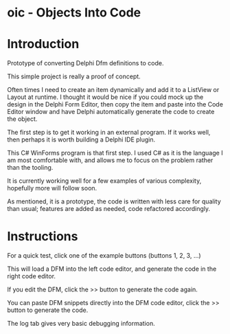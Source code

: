 # oic - Objects Into Code

Introduction
============

Prototype of converting Delphi Dfm definitions to code.

This simple project is really a proof of concept.

Often times I need to create an item dynamically and add it to a ListView or Layout at runtime. I thought it would be nice if you could mock up the design in the Delphi Form Editor, then copy the item and paste into the Code Editor window and have Delphi automatically generate the code to create the object. 

The first step is to get it working in an external program. If it works well, then perhaps it is worth building a Delphi IDE plugin.

This C# WinForms program is that first step. I used C# as it is the language I am most comfortable with, and allows me to focus on the problem rather than the tooling.

It is currently working well for a few examples of various complexity, hopefully more will follow soon.

As mentioned, it is a prototype, the code is written with less care for quality than usual; features are added as needed, code refactored accordingly.

Instructions
============

For a quick test, click one of the example buttons (buttons 1, 2, 3, ...)

This will load a DFM into the left code editor, and generate the code in the right code editor.

If you edit the DFM, click the >> button to generate the code again.

You can paste DFM snippets directly into the DFM code editor, click the >> button to generate the code.

The log tab gives very basic debugging information.
